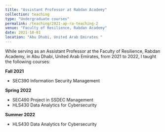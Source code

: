 ```yaml
---
title: "Assistant Professor at Rabdan Academy"
collection: teaching
type: "Undergraduate courses"
permalink: /teaching/2021-ap-ra-teaching-2
venue: "Faculty of Resilience, Rabdan Academy"
date: 2021-10-01
location: "Abu Dhabi, United Arab Emirates "
---
```


While serving as an Assistant Professor at the Faculty of Resilience, Rabdan Academy, in Abu Dhabi, United Arab Emirates, from 2021 to 2022, I taught the following courses:  

**Fall 2021**
  - SEC390 Information Security Management

**Spring 2022**
  - SEC490 Project in SSDEC Management
  - HLS430 Data Analytics for Cybersecurity

**Summer 2022**
  - HLS430 Data Analytics for Cybersecurity
